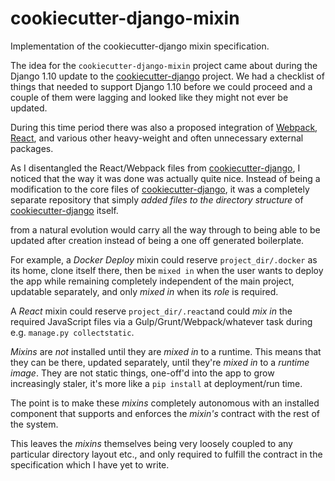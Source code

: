 # cookiecutter-django-mixin
Implementation of the cookiecutter-django mixin specification.

The idea for the `cookiecutter-django-mixin` project came about during the Django 1.10 update to the [cookiecutter-django](https://github.com/pydanny/cookiecutter-django) project.  We had a checklist of things that needed to support Django 1.10 before we could proceed and a couple of them were lagging and looked like they might not ever be updated.

During this time period there was also a proposed integration of [Webpack](https://webpack.github.io/), [React](https://facebook.github.io/react/), and various other heavy-weight and often unnecessary external packages.

As I disentangled the React/Webpack files from [cookiecutter-django][ccd], I noticed that the way it was done was actually quite nice.  Instead of being a modification to the core files of [cookiecutter-django][ccd], it was a completely separate repository that simply *added files to the directory structure* of [cookiecutter-django][ccd] itself.




from a natural evolution would  carry all the way through to being able to be updated after creation instead of being a one off generated boilerplate.  

For example, a _Docker Deploy_ mixin could reserve `project_dir/.docker` as its home, clone itself there, then be `mixed in` when the user wants to deploy the app while remaining completely independent of the main project, updatable separately, and only *mixed in* when its *role* is required.

A _React_ mixin could reserve `project_dir/.react`and could *mix in* the required JavaScript files via a Gulp/Grunt/Webpack/whatever task during e.g. `manage.py collectstatic`.

*Mixins* are *not* installed until they are *mixed in* to a runtime.  This means that they can be there, updated separately, until they're *mixed in* to a *runtime image*.  They are not static things, one-off'd into the app to grow increasingly staler, it's more like a `pip install` at deployment/run time.

The point is to make these *mixins* completely autonomous with an installed component that supports and enforces the *mixin's* contract with the rest of the system.

This leaves the *mixins* themselves being very loosely coupled to any particular directory layout etc., and only required to fulfill the contract in the specification which I have yet to write.

[ccd]: https://github.com/pydanny/cookiecutter-django "Cookiecutter Django"
